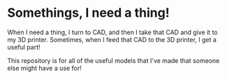 # Somethings, I need a thing!

When I need a thing, I turn to CAD, and then I take that CAD and give it to my 3D printer. Sometimes, when I feed that CAD to the 3D printer, I get a useful part!

This repository is for all of the useful models that I've made that someone else might have a use for!
